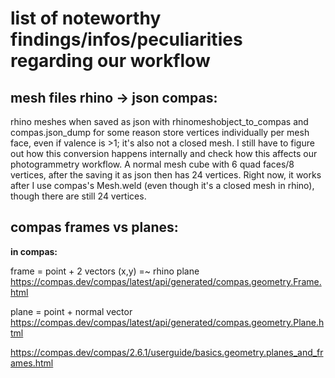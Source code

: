 # list of noteworthy findings/infos/peculiarities regarding our workflow

## mesh files rhino -> json compas:
rhino meshes when saved as json with rhinomeshobject_to_compas and compas.json_dump for some reason store vertices individually per mesh face, even if valence is >1; it's also not a closed mesh. I still have to figure out how this conversion happens internally and check how this affects our photogrammetry workflow. A normal mesh cube with 6 quad faces/8 vertices, after the saving it as json then has 24 vertices. Right now, it works after I use compas's Mesh.weld (even though it's a closed mesh in rhino), though there are still 24 vertices. 


## compas frames vs planes:

**in compas:**

frame = point + 2 vectors (x,y) =~ rhino plane      https://compas.dev/compas/latest/api/generated/compas.geometry.Frame.html

plane = point + normal vector      https://compas.dev/compas/latest/api/generated/compas.geometry.Plane.html

https://compas.dev/compas/2.6.1/userguide/basics.geometry.planes_and_frames.html
